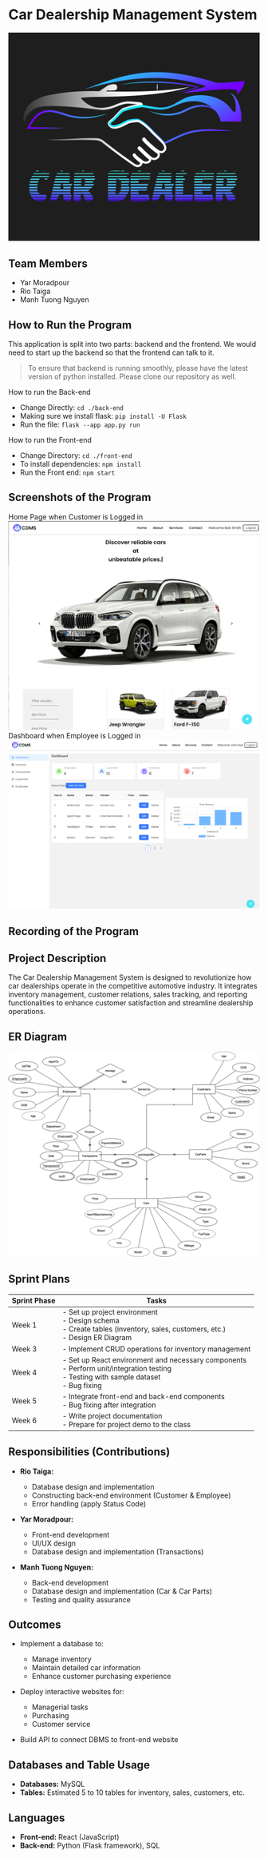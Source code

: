 # Car Dealership Management System
![Index Page](/project_resourses/logo.png)

## Team Members
- Yar Moradpour
- Rio Taiga
- Manh Tuong Nguyen

## How to Run the Program 
This application is split into two parts: backend and the frontend. We would need to start up the backend so that the frontend can talk to it.

> To ensure that backend is running smoothly, please have the latest version of python installed. Please clone our repository as well.

How to run the Back-end
- Change Directly: `cd ./back-end`
- Making sure we install flask: `pip install -U Flask` 
- Run the file: `flask --app app.py run`

How to run the Front-end
- Change Directory: `cd ./front-end`
- To install dependencies: `npm install` 
- Run the Front end: `npm start`

## Screenshots of the Program

Home Page when Customer is Logged in
![Index Page](/project_resourses/customerHome.png)
Dashboard when Employee is Logged in
![Index Page](/project_resourses/employeeDash.png)

## Recording of the Program


## Project Description
The Car Dealership Management System is designed to revolutionize how car dealerships operate in the competitive automotive industry. It integrates inventory management, customer relations, sales tracking, and reporting functionalities to enhance customer satisfaction and streamline dealership operations.

## ER Diagram
![Index Page](/project_resourses/ER.drawio-3.png)

## Sprint Plans

| Sprint Phase          | Tasks                                                                                       |
|-----------------------|---------------------------------------------------------------------------------------------|
| Week 1                | - Set up project environment <br> - Design schema <br> - Create tables (inventory, sales, customers, etc.) <br> - Design ER Diagram |
| Week 3                | - Implement CRUD operations for inventory management                                         |
| Week 4                | - Set up React environment and necessary components <br> - Perform unit/integration testing <br> - Testing with sample dataset <br> - Bug fixing |
| Week 5                | - Integrate front-end and back-end components <br> - Bug fixing after integration           |
| Week 6                | - Write project documentation <br> - Prepare for project demo to the class                   |

## Responsibilities (Contributions)
- **Rio Taiga:**
  - Database design and implementation
  - Constructing back-end environment (Customer & Employee)
  - Error handling (apply Status Code)

- **Yar Moradpour:**
  - Front-end development
  - UI/UX design
  - Database design and implementation (Transactions)

- **Manh Tuong Nguyen:**
  - Back-end development
  - Database design and implementation (Car & Car Parts)
  - Testing and quality assurance

## Outcomes
- Implement a database to:
  - Manage inventory
  - Maintain detailed car information
  - Enhance customer purchasing experience

- Deploy interactive websites for:
  - Managerial tasks
  - Purchasing
  - Customer service

- Build API to connect DBMS to front-end website

## Databases and Table Usage
- **Databases:** MySQL
- **Tables:** Estimated 5 to 10 tables for inventory, sales, customers, etc.

## Languages
- **Front-end:** React (JavaScript)
- **Back-end:** Python (Flask framework), SQL